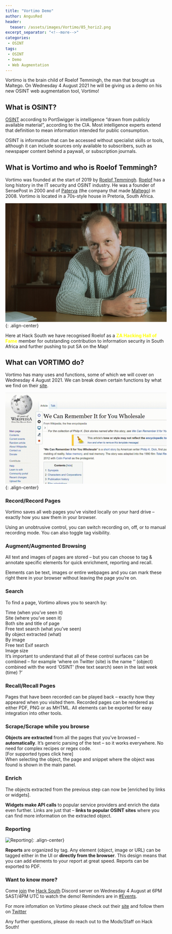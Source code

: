 ```yaml
---
title: "Vortimo Demo"
author: AngusRed
header:
  teaser: /assets/images/Vortimo/85_horiz2.png
excerpt_separator: "<!--more-->"
categories:
 - OSINT
tags:
 - OSINT
 - Demo
 - Web Augmentation
---
```

Vortimo is the brain child of Roelof Temmingh, the man that brought us Maltego. On Wednesday 4 August 2021 he will be giving us a demo on his new OSINT web augmentation tool, Vortimo!

<!--more-->

## What is OSINT?  

[OSINT](https://portswigger.net/daily-swig/osint-what-is-open-source-intelligence-and-how-is-it-used) according to PortSwigger is intelligence “drawn from publicly available material”, according to the CIA. Most intelligence experts extend that definition to mean information intended for public consumption.

OSINT is information that can be accessed without specialist skills or tools, although it can include sources only available to subscribers, such as newspaper content behind a paywall, or subscription journals.  

## What is Vortimo and who is Roelof Temmingh?  

Vortimo was founded at the start of 2019 by [Roelof Temmingh](https://www.google.com/search?q=%27roelof+temmingh%27+hack). [Roelof](https://www.google.com/search?q=%27roelof+temmingh%27+hack) has a long history in the IT security and OSINT industry. He was a founder of SensePost in 2000 and of [Paterva](https://www.paterva.com/about/company.php) (the company that made [Maltego](https://www.maltego.com/)) in 2008. Vortimo is located in a 70s-style house in Pretoria, South Africa.  

![Roelof Temmingh](/assets/images/Vortimo/rtf1.jpg){: .align-center}    

Here at Hack South we have recognised Roelof as a **<span style="color: yellow">ZA Hacking Hall of Fame</span>** member for outstanding contribution to information security in South Africa and further pushing to put SA on the Map!  

## What can VORTIMO do?  

Vortimo has many uses and functions, some of which we will cover on Wednesday 4 August 2021. We can break down certain functions by what we find on their [site](https://www.vortimo.com/).  

![Vortimo Demo Video](/assets/images/Vortimo/record-2021.gif){: .align-center}

### Record/Record Pages  

Vortimo saves all web pages you’ve visited locally on your hard drive – exactly how you saw them in your browser.

Using an unobtrusive control, you can switch recording on, off, or to manual recording mode. You can also toggle tag visibility.  

### Augment/Augmented Browsing  

All text and images of pages are stored – but you can choose to tag & annotate specific elements for quick enrichment, reporting and recall.

Elements can be text, images or entire webpages and you can mark these right there in your browser without leaving the page you’re on.  

### Search  

To find a page, Vortimo allows you to search by:

Time (when you’ve seen it)  
Site (where you’ve seen it)  
Both site and title of page  
Free text search (what you’ve seen)  
By object extracted (what)  
By image  
Free text Exif search  
Image size  
It’s important to understand that all of these control surfaces can be combined – for example ‘where on Twitter (site) is the name ‘’ (object) combined with the word ‘OSINT’ (free text search) seen in the last week (time) ?’  

### Recall/Recall Pages  

Pages that have been recorded can be played back – exactly how they appeared when you visited them. Recorded pages can be rendered as either PDF, PNG or as MHTML. All elements can be exported for easy integration into other tools.  

### Scrape/Scrape while you browse  

**Objects are extracted** from all the pages that you’ve browsed – **automatically**. It’s generic parsing of the text – so it works everywhere. No need for complex recipes or regex code.  
[For supported types click here]  
When selecting the object, the page and snippet where the object was found is shown in the main panel.  

### Enrich  

The objects extracted from the previous step can now be [enriched by links or widgets].

**Widgets make API calls** to popular service providers and enrich the data even further. Links are just that – **links to popular OSINT sites** where you can find more information on the extracted object.  

### Reporting  

![Reporting](/assets/images/Vortimo/report_x.gif){: .align-center}  

**Reports** are organized by tag. Any element (object, image or URL)  can be tagged either in the UI or **directly from the browser**. This design means that you can add elements to your report at great speed. Reports can be exported to PDF. 

### Want to know more?  

Come [join](https://hacksouth.africa/community/Joining-Hack-South/) the [Hack South](https://hacksouth.africa) Discord server on Wednesday 4 August at 6PM SAST/4PM UTC to watch the demo! Reminders are in [#Events](https://discord.com/channels/687602309395382282/811544241762467912/871650974169694278). 

For more infomation on Vortimo please check out their [site](https://www.vortimo.com/) and follow them on [Twitter](https://twitter.com/VortimoTech/status/1422145508160811008)  

Any further questions, please do reach out to the Mods/Staff on Hack South!



  
  



